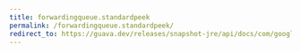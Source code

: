 ```yaml
---
title: forwardingqueue.standardpeek
permalink: /forwardingqueue.standardpeek/
redirect_to: https://guava.dev/releases/snapshot-jre/api/docs/com/google/common/collect/ForwardingQueue.html#standardPeek--
---
```

